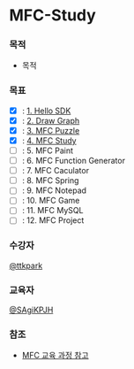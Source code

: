 # MFC-Study

### 목적
-  목적

### 목표
- [x] : [1. Hello SDK](https://github.com/SagiK-Repository/MFC-Study/tree/main/1.%20HelloSDK)
- [x] : [2. Draw Graph](https://github.com/SagiK-Repository/MFC-Study/tree/main/2.%20DrawLines)
- [x] : [3. MFC Puzzle](https://github.com/SagiK-Repository/MFC-Study/tree/main/3.%20MFCPuzzle)
- [x] : [4. MFC Study](https://github.com/SagiK-Repository/MFC-Study/tree/main/4.%20MFCGateDraw)
- [ ] : 5. MFC Paint
- [ ] : 6. MFC Function Generator
- [ ] : 7. MFC Caculator
- [ ] : 8. MFC Spring
- [ ] : 9. MFC Notepad
- [ ] : 10. MFC Game
- [ ] : 11. MFC MySQL
- [ ] : 12. MFC Project

### 수강자
[@ttkpark](https://github.com/ttkpark)

### 교육자
[@SAgiKPJH](https://github.com/SAgiKPJH)

### 참조

- [MFC 교육 과정 참고](https://cafe.daum.net/smhan/f9It/1)

